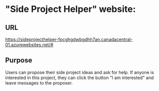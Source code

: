 # "Side Project Helper" website:

## URL
https://sideprojecthelper-fpcghgdwbgdhh7an.canadacentral-01.azurewebsites.net/#

## Purpose
Users can propose their side project ideas and ask for help. If anyone is interested in this project, they can click the button "I am interested" and leave messages to the proposer.
